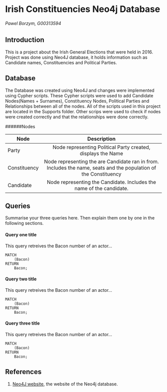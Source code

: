 # Irish Constituencies Neo4j Database
###### Pawel Borzym, G00313594

## Introduction
This is a project about the Irish General Elections that were held in 2016.
Project was done using Neo4J database, it holds information such as Candidate names, Constituencies and Political Parties. 

## Database
The Database was created using Neo4J and changes were implemented using Cypher scripts. 
These Cypher scripts were used to add Candidate Nodes(Names + Surnames), Constituency Nodes, Political Parties and Relationships between all of the nodes.
All of the scripts used in this project are located in the Supports folder.
Other scrips were used to check if nodes were created correctly and that the relationships were done correctly.

######Nodes

| Node          | Description                                                 |
| ------------- |:-----------------------------------------------------------:|
| Party         | Node representing Political Party created, displays the Name|
| Constituency  | Node representing the are Candidate ran in from. Includes the name, seats and the population of the Constituency|
| Candidate     | Node representing the Candidate. Includes the name of the candidate.|


## Queries
Summarise your three queries here.
Then explain them one by one in the following sections.

#### Query one title
This query retreives the Bacon number of an actor...
```cypher
MATCH
	(Bacon)
RETURN
	Bacon;
```

#### Query two title
This query retreives the Bacon number of an actor...
```cypher
MATCH
	(Bacon)
RETURN
	Bacon;
```

#### Query three title
This query retreives the Bacon number of an actor...
```cypher
MATCH
	(Bacon)
RETURN
	Bacon;
```

## References
1. [Neo4J website](http://neo4j.com/), the website of the Neo4j database.